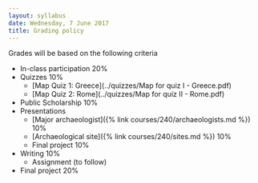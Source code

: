 ```yaml
---
layout: syllabus
date: Wednesday, 7 June 2017
title: Grading policy
---
```


Grades will be based on the following criteria

* In-class participation 20%
* Quizzes 10%
	* [Map Quiz 1: Greece](../quizzes/Map for quiz I - Greece.pdf)
	* [Map Quiz 2: Rome](../quizzes/Map for quiz II - Rome.pdf)
* Public Scholarship 10%
* Presentations
	* [Major archaeologist]({% link courses/240/archaeologists.md %}) 10%
	* [Archaeological site]({% link courses/240/sites.md %}) 10%
	* Final project 10%
* Writing 10%
	* Assignment (to follow)
* Final project 20%
